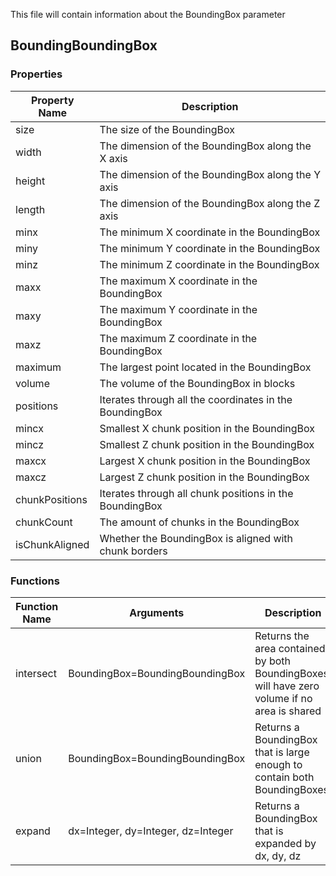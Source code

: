 This file will contain information about the BoundingBox parameter

## BoundingBoundingBox

### Properties

| Property Name | Description |
| ------------- | ----------- |
| size | The size of the BoundingBox |
| width | The dimension of the BoundingBox along the X axis |
| height | The dimension of the BoundingBox along the Y axis |
| length | The dimension of the BoundingBox along the Z axis |
| minx | The minimum X coordinate in the BoundingBox |
| miny | The minimum Y coordinate in the BoundingBox |
| minz | The minimum Z coordinate in the BoundingBox |
| maxx | The maximum X coordinate in the BoundingBox |
| maxy | The maximum Y coordinate in the BoundingBox |
| maxz | The maximum Z coordinate in the BoundingBox |
| maximum | The largest point located in the BoundingBox |
| volume | The volume of the BoundingBox in blocks |
| positions | Iterates through all the coordinates in the BoundingBox |
| mincx | Smallest X chunk position in the BoundingBox |
| mincz | Smallest Z chunk position in the BoundingBox |
| maxcx | Largest X chunk position in the BoundingBox |
| maxcz | Largest Z chunk position in the BoundingBox |
| chunkPositions | Iterates through all chunk positions in the BoundingBox |
| chunkCount | The amount of chunks in the BoundingBox |
| isChunkAligned | Whether the BoundingBox is aligned with chunk borders |

### Functions

| Function Name | Arguments | Description |
| ------------- | --------- | ----------- |
| intersect | BoundingBox=BoundingBoundingBox | Returns the area contained by both BoundingBoxes, will have zero volume if no area is shared |
| union | BoundingBox=BoundingBoundingBox | Returns a BoundingBox that is large enough to contain both BoundingBoxes |
| expand | dx=Integer, dy=Integer, dz=Integer | Returns a BoundingBox that is expanded by  dx, dy, dz |